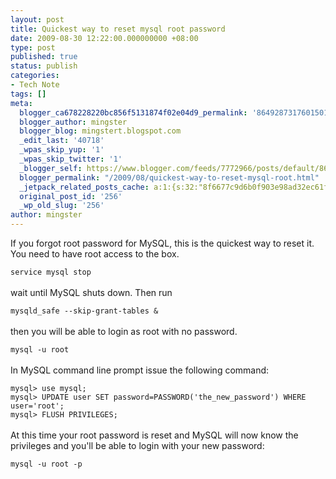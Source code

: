 ```yaml
---
layout: post
title: Quickest way to reset mysql root password
date: 2009-08-30 12:22:00.000000000 +08:00
type: post
published: true
status: publish
categories:
- Tech Note
tags: []
meta:
  blogger_ca678228220bc856f5131874f02e04d9_permalink: '864928731760150177'
  blogger_author: mingster
  blogger_blog: mingstert.blogspot.com
  _edit_last: '40718'
  _wpas_skip_yup: '1'
  _wpas_skip_twitter: '1'
  _blogger_self: https://www.blogger.com/feeds/7772966/posts/default/864928731760150177
  blogger_permalink: "/2009/08/quickest-way-to-reset-mysql-root.html"
  _jetpack_related_posts_cache: a:1:{s:32:"8f6677c9d6b0f903e98ad32ec61f8deb";a:2:{s:7:"expires";i:1453411530;s:7:"payload";a:3:{i:0;a:1:{s:2:"id";i:233;}i:1;a:1:{s:2:"id";i:254;}i:2;a:1:{s:2:"id";i:256;}}}}
  original_post_id: '256'
  _wp_old_slug: '256'
author: mingster
---
```

<p>If you forgot root password for MySQL, this is the quickest way to reset it. You need to have root access to the box.<br /><code><br />service mysql stop<br /></code><br />wait until MySQL shuts down. Then run<br /><code><br />mysqld_safe --skip-grant-tables &amp;<br /></code><br />then you will be able to login as root with no password.<br /><code><br />mysql -u root<br /></code><br />In MySQL command line prompt issue the following command:<br /><code><br />mysql&gt; use mysql;<br />mysql&gt; UPDATE user SET password=PASSWORD('the_new_password') WHERE user='root';<br />mysql&gt; FLUSH PRIVILEGES;<br /></code><br />At this time your root password is reset and MySQL will now know the privileges and you'll be able to login with your new password:<br /><code><br />mysql -u root -p<br /></code></p>
